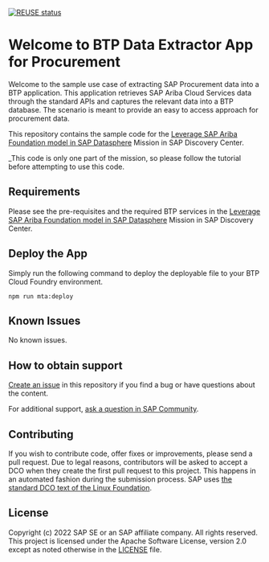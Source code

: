 [![REUSE status](https://api.reuse.software/badge/github.com/SAP-samples/btp-procurement-data-extractor)](https://api.reuse.software/info/github.com/SAP-samples/btp-procurement-data-extractor)


# Welcome to BTP Data Extractor App for Procurement
Welcome to the sample use case of extracting SAP Procurement data into a BTP application. 
This application retrieves SAP Ariba Cloud Services data through the standard APIs and captures the relevant data into a BTP database. 
The scenario is meant to provide an easy to access approach for procurement data.

This repository contains the sample code for the [Leverage SAP Ariba Foundation model in SAP Datasphere](https://discovery-center.cloud.sap/missiondetail/4443/4729/) Mission in SAP Discovery Center.

_This code is only one part of the mission, so please follow the tutorial before attempting to use this code.

## Requirements
Please see the pre-requisites and the required BTP services in the [Leverage SAP Ariba Foundation model in SAP Datasphere](https://discovery-center.cloud.sap/missiondetail/4443/4729/) Mission in SAP Discovery Center.

## Deploy the App
Simply run the following command to deploy the deployable file to your BTP Cloud Foundry environment.

```
npm run mta:deploy
```


## Known Issues
No known issues.

## How to obtain support
[Create an issue](https://github.com/SAP-samples/btp-procurement-data-extractor/issues) in this repository if you find a bug or have questions about the content.
 
For additional support, [ask a question in SAP Community](https://answers.sap.com/questions/ask.html).

## Contributing
If you wish to contribute code, offer fixes or improvements, please send a pull request. Due to legal reasons, contributors will be asked to accept a DCO when they create the first pull request to this project. This happens in an automated fashion during the submission process. SAP uses [the standard DCO text of the Linux Foundation](https://developercertificate.org/).

## License
Copyright (c) 2022 SAP SE or an SAP affiliate company. All rights reserved. This project is licensed under the Apache Software License, version 2.0 except as noted otherwise in the [LICENSE](LICENSE) file.
